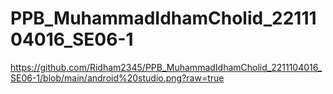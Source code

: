 # PPB_MuhammadIdhamCholid_2211104016_SE06-1
https://github.com/Ridham2345/PPB_MuhammadIdhamCholid_2211104016_SE06-1/blob/main/android%20studio.png?raw=true

